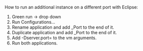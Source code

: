 How to run an additional instance on a different port with Eclipse: 
1. Green run -> drop down
2. Run Configurations...
3. Rename application and add _Port<portnum> to the end of it.
4. Duplicate application and add _Port<portnum> to the end of it.
5. Add -Dserver.port=<portnum> to the vm arguments. 
6. Run both applications. 